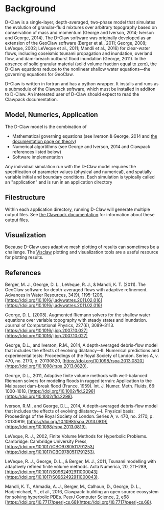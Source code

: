 # Background

D-Claw is a single-layer, depth-averaged, two-phase model that simulates the evolution of granular-fluid mixtures over arbitrary topography based on conservation of mass and momentum (George and Iverson, 2014; Iverson and George, 2014). The D-Claw software was originally developed as an extension of the GeoClaw software (Berger et al., 2011; George, 2008; LeVeque, 2002; LeVeque et al., 2011; Mandli et al., 2016) for clear-water flows, including coseismic tsunami propagation and inundation, overland flow, and dam-breach outburst flood inundation (George, 2011). In the absence of solid granular material (solid volume fraction equal to zero), the D-Claw equations reduce to the nonlinear shallow water equations—the governing equations for GeoClaw. 

D-Claw is written in fortran and has a python wrapper. It installs and runs as a submodule of the Clawpack software, which must be installed in additon to D-Claw. An interested user of D-Claw should expect to read the Clawpack documentation. 

## Model, Numerics, Application

The D-Claw model is the combination of
- Mathematical governing equations (see Iverson & George, 2014 and [the documentation page on theory](#theory))
- Numerical algortithms (see George and Iverson, 2014 and Clawpack references listed below)
- Software implementation

Any individual simulation run with the D-Claw model requires the specification of parameter values (physical and numerical), and spatially variable initial and boundary conditions. Each simulation is typically called an "application" and is run in an application directory

## Filestructure

Within each application directory, running D-Claw will generate multiple output files. See [the Clawpack documentation](https://www.clawpack.org/contents.html) for information about these output files.

## Visualization

Because D-Claw uses adaptive mesh plotting of results can sometimes be a challenge. The [Visclaw](https://www.clawpack.org/contents.html#visclaw-plotting-and-visualization-tools) plotting and visualization tools are a useful resource for plotting results.

## References 

Berger, M. J., George, D. L., LeVeque, R. J., & Mandli, K. T. (2011). The GeoClaw software for depth-averaged flows with adaptive refinement. Advances in Water Resources, 34(9), 1195–1206, [https://doi.org/10.1016/j.advwatres.2011.02.016](https://doi.org/10.1016/j.advwatres.2011.02.016)

George, D. L. (2008). Augmented Riemann solvers for the shallow water equations over variable topography with steady states and inundation. Journal of Computational Physics, 227(6), 3089–3113. [https://doi.org/10.1016/j.jcp.2007.10.027](https://doi.org/10.1016/j.jcp.2007.10.027)

George, D.L., and Iverson, R.M., 2014, A depth-averaged debris-flow model that includes the effects of evolving dilatancy—II. Numerical predictions and experimental tests: Proceedings of the Royal Society of London. Series A, v. 470, no. 2170, p. 20130820, [https://doi.org/10.1098/rspa.2013.0820](https://doi.org/10.1098/rspa.2013.0820).

George, D.L., 2011, Adaptive finite volume methods with well-balanced Riemann solvers for modeling floods in rugged terrain: Application to the Malpasset dam-break flood (France, 1959). Int. J. Numer. Meth. Fluids, 66: 1000-1018, [https://doi.org/10.1002/fld.2298](https://doi.org/10.1002/fld.2298).

Iverson, R.M., and George, D.L., 2014, A depth-averaged debris-flow model that includes the effects of evolving dilatancy—I. Physical basis: Proceedings of the Royal Society of London. Series A, v. 470, no. 2170, p. 20130819, [https://doi.org/10.1098/rspa.2013.0819](https://doi.org/10.1098/rspa.2013.0819).

LeVeque, R. J., 2002, Finite Volume Methods for Hyperbolic Problems. Cambridge: Cambridge University Press, [https://doi.org/10.1017/CBO9780511791253](https://doi.org/10.1017/CBO9780511791253).

LeVeque, R. J., George, D. L., & Berger, M. J., 2011, Tsunami modelling with adaptively refined finite volume methods. Acta Numerica, 20, 211–289, [https://doi.org/10.1017/S0962492911000043](https://doi.org/10.1017/S0962492911000043).

Mandli, K. T., Ahmadia, A. J., Berger, M., Calhoun, D., George, D. L., Hadjimichael, Y., et al., 2016, Clawpack: building an open source ecosystem for solving hyperbolic PDEs. PeerJ Computer Science, 2, e68 [https://doi.org/10.7717/peerj-cs.68](https://doi.org/10.7717/peerj-cs.68).


